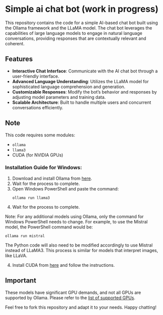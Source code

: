 # Simple ai chat bot (work in progress)

This repository contains the code for a simple AI-based chat bot built using the Ollama framework and the LLaMA model. The chat bot leverages the capabilities of large language models to engage in natural language conversations, providing responses that are contextually relevant and coherent.

## Features
- **Interactive Chat Interface**: Communicate with the AI chat bot through a user-friendly interface.
- **Advanced Language Understanding**: Utilizes the LLaMA model for sophisticated language comprehension and generation.
- **Customizable Responses**: Modify the bot’s behavior and responses by adjusting model parameters and training data.
- **Scalable Architecture**: Built to handle multiple users and concurrent conversations efficiently.

## Note
This code requires some modules:
- `ollama`
- `llama3`
- CUDA (for NVIDIA GPUs)

### Installation Guide for Windows:
1. Download and install Ollama from [here](https://ollama.com/download/windows).
2. Wait for the process to complete.
3. Open Windows PowerShell and paste the command:
    ```shell
    ollama run llama3
    ```
4. Wait for the process to complete.

Note: For any additional models using Ollama, only the command for Windows PowerShell needs to change. For example, to use the Mistral model, the PowerShell command would be:
  ```shell
  ollama run mistral
  ```
The Python code will also need to be modified accordingly to use Mistral instead of LLaMA3. This process is similar for models that interpret images, like LLaVA.

4. Install CUDA from [here](https://developer.nvidia.com/cuda-downloads) and follow the instructions.

## Important
These models have significant GPU demands, and not all GPUs are supported by Ollama. Please refer to the [list of supported GPUs](https://github.com/ollama/ollama/blob/main/docs/gpu.md).

Feel free to fork this repository and adapt it to your needs. Happy chatting!

